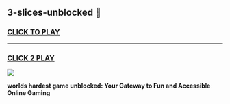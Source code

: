 
## 3-slices-unblocked 👋
<h3>
<a href="https://premium.freeplayer.one?title=3-slices-unblocked&ref=14F">CLICK TO PLAY</a></h3>
<hr>

<h3>
<a href="https://premium.freeplayer.one?title=3-slices-unblocked&ref=14F">CLICK 2 PLAY</a>
  
</h3>

<a href="https://premium.freeplayer.one?title=3-slices-unblocked&ref=12F/"><img src="https://clearcache.store/games.png"></a>


**worlds hardest game unblocked: Your Gateway to Fun and Accessible Online Gaming**
